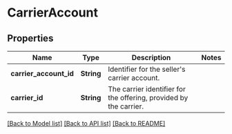 # CarrierAccount

## Properties

Name | Type | Description | Notes
------------ | ------------- | ------------- | -------------
**carrier_account_id** | **String** | Identifier for the seller's carrier account. | 
**carrier_id** | **String** | The carrier identifier for the offering, provided by the carrier. | 

[[Back to Model list]](../README.md#documentation-for-models) [[Back to API list]](../README.md#documentation-for-api-endpoints) [[Back to README]](../README.md)


